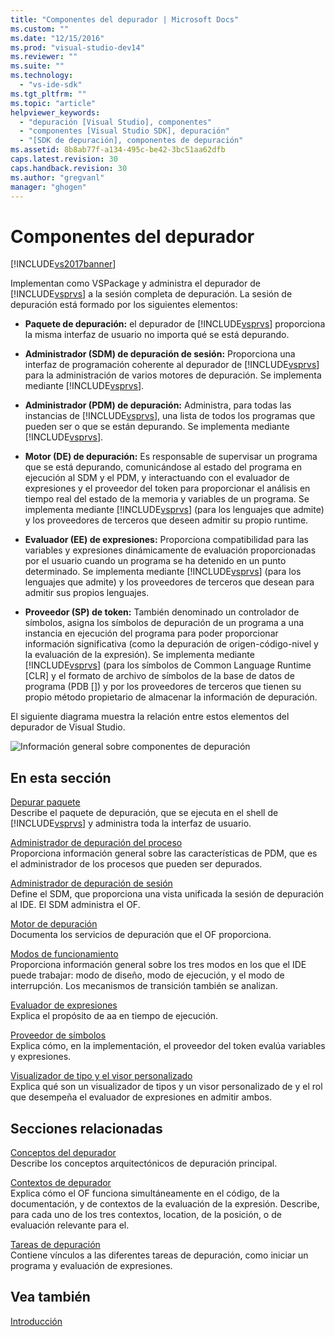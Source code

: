 ```yaml
---
title: "Componentes del depurador | Microsoft Docs"
ms.custom: ""
ms.date: "12/15/2016"
ms.prod: "visual-studio-dev14"
ms.reviewer: ""
ms.suite: ""
ms.technology: 
  - "vs-ide-sdk"
ms.tgt_pltfrm: ""
ms.topic: "article"
helpviewer_keywords: 
  - "depuración [Visual Studio], componentes"
  - "componentes [Visual Studio SDK], depuración"
  - "[SDK de depuración], componentes de depuración"
ms.assetid: 8b8ab77f-a134-495c-be42-3bc51aa62dfb
caps.latest.revision: 30
caps.handback.revision: 30
ms.author: "gregvanl"
manager: "ghogen"
---
```

# Componentes del depurador
[!INCLUDE[vs2017banner](../../code-quality/includes/vs2017banner.md)]

Implementan como VSPackage y administra el depurador de [!INCLUDE[vsprvs](../../code-quality/includes/vsprvs_md.md)] a la sesión completa de depuración.  La sesión de depuración está formado por los siguientes elementos:  
  
-   **Paquete de depuración:** el depurador de [!INCLUDE[vsprvs](../../code-quality/includes/vsprvs_md.md)] proporciona la misma interfaz de usuario no importa qué se está depurando.  
  
-   **Administrador \(SDM\) de depuración de sesión:** Proporciona una interfaz de programación coherente al depurador de [!INCLUDE[vsprvs](../../code-quality/includes/vsprvs_md.md)] para la administración de varios motores de depuración.  Se implementa mediante [!INCLUDE[vsprvs](../../code-quality/includes/vsprvs_md.md)].  
  
-   **Administrador \(PDM\) de depuración:** Administra, para todas las instancias de [!INCLUDE[vsprvs](../../code-quality/includes/vsprvs_md.md)], una lista de todos los programas que pueden ser o que se están depurando.  Se implementa mediante [!INCLUDE[vsprvs](../../code-quality/includes/vsprvs_md.md)].  
  
-   **Motor \(DE\) de depuración:** Es responsable de supervisar un programa que se está depurando, comunicándose al estado del programa en ejecución al SDM y el PDM, y interactuando con el evaluador de expresiones y el proveedor del token para proporcionar el análisis en tiempo real del estado de la memoria y variables de un programa.  Se implementa mediante [!INCLUDE[vsprvs](../../code-quality/includes/vsprvs_md.md)] \(para los lenguajes que admite\) y los proveedores de terceros que deseen admitir su propio runtime.  
  
-   **Evaluador \(EE\) de expresiones:** Proporciona compatibilidad para las variables y expresiones dinámicamente de evaluación proporcionadas por el usuario cuando un programa se ha detenido en un punto determinado.  Se implementa mediante [!INCLUDE[vsprvs](../../code-quality/includes/vsprvs_md.md)] \(para los lenguajes que admite\) y los proveedores de terceros que desean para admitir sus propios lenguajes.  
  
-   **Proveedor \(SP\) de token:** También denominado un controlador de símbolos, asigna los símbolos de depuración de un programa a una instancia en ejecución del programa para poder proporcionar información significativa \(como la depuración de origen\-código\-nivel y la evaluación de la expresión\).  Se implementa mediante [!INCLUDE[vsprvs](../../code-quality/includes/vsprvs_md.md)] \(para los símbolos de Common Language Runtime \[CLR\] y el formato de archivo de símbolos de la base de datos de programa \(PDB \[\]\) y por los proveedores de terceros que tienen su propio método propietario de almacenar la información de depuración.  
  
 El siguiente diagrama muestra la relación entre estos elementos del depurador de Visual Studio.  
  
 ![Información general sobre componentes de depuración](../../extensibility/debugger/media/dbugcompovrview.png "DBugCompOvrview")  
  
## En esta sección  
 [Depurar paquete](../../extensibility/debugger/debug-package.md)  
 Describe el paquete de depuración, que se ejecuta en el shell de [!INCLUDE[vsprvs](../../code-quality/includes/vsprvs_md.md)] y administra toda la interfaz de usuario.  
  
 [Administrador de depuración del proceso](../../extensibility/debugger/process-debug-manager.md)  
 Proporciona información general sobre las características de PDM, que es el administrador de los procesos que pueden ser depurados.  
  
 [Administrador de depuración de sesión](../../extensibility/debugger/session-debug-manager.md)  
 Define el SDM, que proporciona una vista unificada la sesión de depuración al IDE.  El SDM administra el OF.  
  
 [Motor de depuración](../../extensibility/debugger/debug-engine.md)  
 Documenta los servicios de depuración que el OF proporciona.  
  
 [Modos de funcionamiento](../../extensibility/debugger/operational-modes.md)  
 Proporciona información general sobre los tres modos en los que el IDE puede trabajar: modo de diseño, modo de ejecución, y el modo de interrupción.  Los mecanismos de transición también se analizan.  
  
 [Evaluador de expresiones](../../extensibility/debugger/expression-evaluator.md)  
 Explica el propósito de aa en tiempo de ejecución.  
  
 [Proveedor de símbolos](../../extensibility/debugger/symbol-provider.md)  
 Explica cómo, en la implementación, el proveedor del token evalúa variables y expresiones.  
  
 [Visualizador de tipo y el visor personalizado](../../extensibility/debugger/type-visualizer-and-custom-viewer.md)  
 Explica qué son un visualizador de tipos y un visor personalizado de y el rol que desempeña el evaluador de expresiones en admitir ambos.  
  
## Secciones relacionadas  
 [Conceptos del depurador](../../extensibility/debugger/debugger-concepts.md)  
 Describe los conceptos arquitectónicos de depuración principal.  
  
 [Contextos de depurador](../../extensibility/debugger/debugger-contexts.md)  
 Explica cómo el OF funciona simultáneamente en el código, de la documentación, y de contextos de la evaluación de la expresión.  Describe, para cada uno de los tres contextos, location, de la posición, o de evaluación relevante para el.  
  
 [Tareas de depuración](../../extensibility/debugger/debugging-tasks.md)  
 Contiene vínculos a las diferentes tareas de depuración, como iniciar un programa y evaluación de expresiones.  
  
## Vea también  
 [Introducción](../../extensibility/debugger/getting-started-with-debugger-extensibility.md)